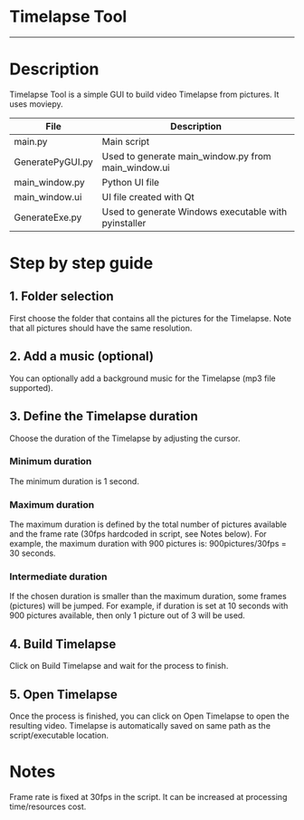 # Timelapse Tool
***

# Description
Timelapse Tool is a simple GUI to build video Timelapse from pictures. It uses moviepy.

| File             | Description                                          |
| ---------------- | ---------------------------------------------------- |
| main.py          | Main script                                          |
| GeneratePyGUI.py | Used to generate main_window.py from main_window.ui  |
| main_window.py   | Python UI file                                       |
| main_window.ui   | UI file created with Qt                              |
| GenerateExe.py   | Used to generate Windows executable with pyinstaller |

# Step by step guide
## 1. Folder selection
First choose the folder that contains all the pictures for the Timelapse. Note that all pictures should have the same resolution.

## 2. Add a music (optional)
You can optionally add a background music for the Timelapse (mp3 file supported).

## 3. Define the Timelapse duration
Choose the duration of the Timelapse by adjusting the cursor.
### Minimum duration
The minimum duration is 1 second.
### Maximum duration
The maximum duration is defined by the total number of pictures available and the frame rate (30fps hardcoded in script, see Notes below).
For example, the maximum duration with 900 pictures is: 900pictures/30fps = 30 seconds.
### Intermediate duration
If the chosen duration is smaller than the maximum duration, some frames (pictures) will be jumped.
For example, if duration is set at 10 seconds with 900 pictures available, then only 1 picture out of 3 will be used.

## 4. Build Timelapse
Click on Build Timelapse and wait for the process to finish.

## 5. Open Timelapse
Once the process is finished, you can click on Open Timelapse to open the resulting video. Timelapse is automatically saved on same path as the script/executable location. 

# Notes
Frame rate is fixed at 30fps in the script. It can be increased at processing time/resources cost.